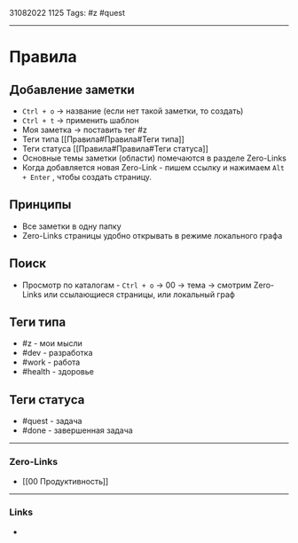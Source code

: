 31082022 1125
Tags: #z #quest

---
# Правила
## Добавление заметки
- `Ctrl + o` -> название (если нет такой заметки, то создать)
- `Ctrl + t` -> применить шаблон
- Моя заметка -> поставить тег #z 
- Теги типа [[Правила#Правила#Теги типа]]
- Теги статуса [[Правила#Правила#Теги статуса]]
- Основные темы заметки (области) помечаются в разделе Zero-Links
- Когда добавляется новая Zero-Link - пишем ссылку и нажимаем `Alt + Enter` , чтобы создать страницу.

## Принципы
- Все заметки в одну папку
- Zero-Links страницы удобно открывать в режиме локального графа

## Поиск
- Просмотр по каталогам - `Ctrl + o` -> 00 -> тема -> смотрим Zero-Links или ссылающиеся страницы, или локальный граф

## Теги типа
- #z - мои мысли
- #dev - разработка
- #work - работа
- #health - здоровье
## Теги статуса
- #quest - задача
- #done - завершенная задача

---
### Zero-Links
- [[00 Продуктивность]]

---
### Links
- 
